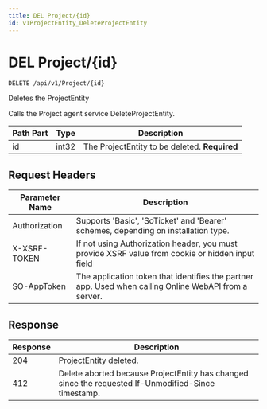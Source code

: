 ```yaml
---
title: DEL Project/{id}
id: v1ProjectEntity_DeleteProjectEntity
---
```


# DEL Project/{id}

```http
DELETE /api/v1/Project/{id}
```

Deletes the ProjectEntity

Calls the Project agent service DeleteProjectEntity.




| Path Part | Type | Description |
|-----------|------|-------------|
| id | int32 | The ProjectEntity to be deleted. **Required** |



## Request Headers

| Parameter Name | Description |
|----------------|-------------|
| Authorization  | Supports 'Basic', 'SoTicket' and 'Bearer' schemes, depending on installation type. |
| X-XSRF-TOKEN   | If not using Authorization header, you must provide XSRF value from cookie or hidden input field |
| SO-AppToken | The application token that identifies the partner app. Used when calling Online WebAPI from a server. |


## Response


| Response | Description |
|----------------|-------------|
| 204 | ProjectEntity deleted. |
| 412 | Delete aborted because ProjectEntity has changed since the requested If-Unmodified-Since timestamp. |